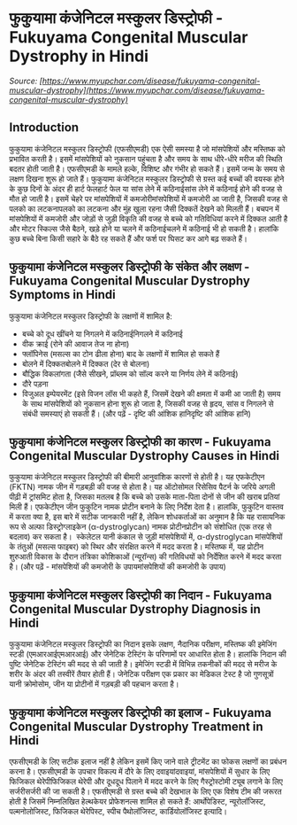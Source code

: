 # फुकुयामा कंजेनिटल मस्कुलर डिस्ट्रोफी - Fukuyama Congenital Muscular Dystrophy in Hindi
_Source: [https://www.myupchar.com/disease/fukuyama-congenital-muscular-dystrophy](https://www.myupchar.com/disease/fukuyama-congenital-muscular-dystrophy)_

## Introduction
फुकुयामा कंजेनिटल मस्कुलर डिस्ट्रोफी (एफसीएमडी) एक ऐसी समस्या है जो मांसपेशियों और मस्तिष्क को प्रभावित करती है। इसमें मांसपेशियों को नुकसान पहुंचता है और समय के साथ धीरे-धीरे मरीज की स्थिति बदतर होती जाती है। एफसीएमडी के मामले हल्के, विशिष्ट और गंभीर हो सकते हैं। इसमें जन्म के समय से लक्षण दिखना शुरू हो जाते हैं। फुकुयामा कंजेनिटल मस्कुलर डिस्ट्रोफी से ग्रस्त कई बच्चों की वयस्क होने के कुछ दिनों के अंदर ही हार्ट फेलहार्ट फेल या सांस लेने में कठिनाईसांस लेने में कठिनाई होने की वजह से मौत हो जाती है।
इसमें चेहरे पर मांसपेशियों में कमजोरीमांसपेशियों में कमजोरी आ जाती है, जिसकी वजह से पलको का लटकनापलको का लटकना और मुंह खुला रहना जैसी दिक्कतें देखने को मिलती हैं। बचपन में मांसपेशियों में कमजोरी और जोड़ों से जुड़ी विकृति की वजह से बच्चे को गतिविधियां करने में दिक्कत आती है और मोटर स्किल्स जैसे बैठने, खड़े होने या चलने में कठिनाईचलने में कठिनाई भी हो सकती है। हालांकि कुछ बच्चे बिना किसी सहारे के बैठे रह सकते हैं और फर्श पर घिसट कर आगे बढ़ सकते हैं।

## फुकुयामा कंजेनिटल मस्कुलर डिस्ट्रोफी के संकेत और लक्षण - Fukuyama Congenital Muscular Dystrophy Symptoms in Hindi
फुकुयामा कंजेनिटल मस्कुलर डिस्ट्रोफी के लक्षणों में शामिल है:
- बच्चे को दूध खींचने या निगलने में कठिनाईनिगलने में कठिनाई
- वीक क्राई (रोने की आवाज तेज ना होना)
- फ्लॉपिनेस (मसल्स का टोन ढीला होना)
बाद के लक्षणों में शामिल हो सकते हैं
- बोलने में दिक्कतबोलने में दिक्कत (देर से बोलना)
- बौद्धिक विकलांगता (जैसे सीखने, प्रॉब्लम को सॉल्व करने या निर्णय लेने में कठिनाई)
- दौरे पड़ना
- विजुअल इम्पेयरमेंट (इसे विजन लॉस भी कहते हैं, जिसमें देखने की क्षमता में कमी आ जाती है)
समय के साथ मांसपेशियों को नुकसान होना शुरू हो जाता है, जिसकी वजह से हृदय, सांस व निगलने से संबंधी समस्याएं हो सकती हैं।
(और पढ़ें - दृष्टि की आंशिक हानिदृष्टि की आंशिक हानि)

## फुकुयामा कंजेनिटल मस्कुलर डिस्ट्रोफी का कारण - Fukuyama Congenital Muscular Dystrophy Causes in Hindi
फुकुयामा कंजेनिटल मस्कुलर डिस्ट्रोफी की बीमारी आनुवांशिक कारणों से होती है। यह एफकेटीएन (FKTN) नामक जीन में गड़बड़ी की वजह से होता है। यह ऑटोसोमल रिसेसिव पैटर्न के जरिये अगली पीढ़ी में ट्रांसमिट होता है, जिसका मतलब है कि बच्चे को उसके माता-पिता दोनों से जीन की खराब प्रतियां मिली हैं।
एफकेटीएन जीन फुकुटिन नामक प्रोटीन बनाने के लिए निर्देश देता है। हालांकि, फुकुटिन वास्तव में करता क्या है, इस बारे में सटीक जानकारी नहीं है, लेकिन शोधकर्ताओं का अनुमान है कि यह रासायनिक रूप से अल्फा डिस्ट्रोग्लाइकेन (α-dystroglycan) नामक प्रोटीनप्रोटीन को संशोधित (एक तरह से बदलाव) कर सकता है।  स्केलेटल यानी कंकाल से जुड़ी मांसपेशियों में, α-dystroglycan मांसपेशियों के तंतुओं (मसल्स फाइबर) को स्थिर और संरक्षित करने में मदद करता है। मस्तिष्क में, यह प्रोटीन शुरुआती विकास के दौरान तंत्रिका कोशिकाओं (न्यूरॉन्स) की गतिविधयों को निर्देशित करने में मदद करता है।
(और पढ़ें - मांसपेशियों की कमजोरी के उपायमांसपेशियों की कमजोरी के उपाय)

## फुकुयामा कंजेनिटल मस्कुलर डिस्ट्रोफी का निदान - Fukuyama Congenital Muscular Dystrophy Diagnosis in Hindi
फुकुयामा कंजेनिटल मस्कुलर डिस्ट्रोफी का निदान इसके लक्षण, नैदानिक परीक्षण, मस्तिष्क की इमेजिंग स्टडी (एमआरआईएमआरआई) और जेनेटिक टेस्टिंग के परिणामों पर आधारित होता है। हालांकि निदान की पुष्टि जेनेटिक टेस्टिंग की मदद से की जाती है। इमेजिंग स्टडी में विभिन्न तकनीकों की मदद से मरीज के शरीर के अंदर की तस्वीरें तैयार होती हैं।
जेनेटिक परीक्षण एक प्रकार का मेडिकल टेस्ट है जो गुणसूत्रों यानी क्रोमोसोम, जीन या प्रोटीनों में गड़बड़ी की पहचान करता है।

## फुकुयामा कंजेनिटल मस्कुलर डिस्ट्रोफी का इलाज - Fukuyama Congenital Muscular Dystrophy Treatment in Hindi
एफसीएमडी के लिए सटीक इलाज नहीं है लेकिन इसमें किए जाने वाले ट्रीटमेंट का फोकस लक्षणों का प्रबंधन करना है। एफसीएमडी के उपचार विकल्प में दौरे के लिए दवाइयांदवाइयां, मांसपेशियों में सुधार के लिए फिजिकल थेरेपीफिजिकल थेरेपी और दूधदूध पिलाने में मदद करने के लिए गैस्ट्रोस्टोमी ट्यूब लगाने के लिए सर्जरीसर्जरी की जा सकती है।
एफसीएमडी से ग्रस्त बच्चे की देखभाल के लिए एक विशेष टीम की जरूरत होती है जिसमें निम्नलिखित हेल्थकेयर प्रोफेशनल्स शामिल हो सकते हैं: आर्थोपेडिस्ट, न्यूरोलॉजिस्ट, पल्मनोलोजिस्ट, फिजिकल थेरेपिस्ट, स्पीच पैथोलॉजिस्ट, कार्डियोलॉजिस्ट इत्यादि।

